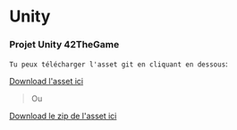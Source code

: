 # Unity
### Projet Unity 42TheGame

`Tu peux télécharger l'asset git en cliquant en dessous`:

[Download l'asset ici](https://github.com/Tolier83/Unity/raw/master/git-unity.rar)

> Ou

[Download le zip de l'asset ici](https://github.com/Tolier83/Unity/blob/master/git-unity.unitypackage)
